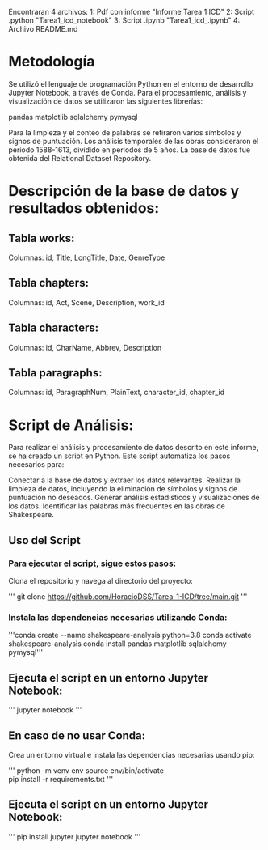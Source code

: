 Encontraran 4 archivos: 
1: Pdf con informe "Informe Tarea 1 ICD"
2: Script .python "Tarea1_icd_notebook"
3: Script .ipynb "Tarea1_icd_.ipynb"
4: Archivo README.md

# Metodología
Se utilizó el lenguaje de programación Python en el entorno de desarrollo Jupyter Notebook, a través de Conda. Para el procesamiento, análisis y visualización de datos se utilizaron las siguientes librerías:

pandas
matplotlib
sqlalchemy
pymysql

Para la limpieza y el conteo de palabras se retiraron varios símbolos y signos de puntuación. Los análisis temporales de las obras consideraron el periodo 1588-1613, dividido en periodos de 5 años. La base de datos fue obtenida del Relational Dataset Repository.

# Descripción de la base de datos y resultados obtenidos: 

## Tabla works:
Columnas: id, Title, LongTitle, Date, GenreType

## Tabla chapters:
Columnas: id, Act, Scene, Description, work_id

## Tabla characters:
Columnas: id, CharName, Abbrev, Description

## Tabla paragraphs:
Columnas: id, ParagraphNum, PlainText, character_id, chapter_id

# Script de Análisis:
Para realizar el análisis y procesamiento de datos descrito en este informe, se ha creado un script en Python. Este script automatiza los pasos necesarios para:

Conectar a la base de datos y extraer los datos relevantes.
Realizar la limpieza de datos, incluyendo la eliminación de símbolos y signos de puntuación no deseados.
Generar análisis estadísticos y visualizaciones de los datos.
Identificar las palabras más frecuentes en las obras de Shakespeare.

##  Uso del Script
### Para ejecutar el script, sigue estos pasos:
Clona el repositorio y navega al directorio del proyecto:

''' git clone https://github.com/HoracioDSS/Tarea-1-ICD/tree/main.git '''

### Instala las dependencias necesarias utilizando Conda:

'''conda create --name shakespeare-analysis python=3.8
conda activate shakespeare-analysis
conda install pandas matplotlib sqlalchemy pymysql'''

## Ejecuta el script en un entorno Jupyter Notebook:

''' jupyter notebook '''

## En caso de no usar Conda: 
Crea un entorno virtual e instala las dependencias necesarias usando pip:

''' python -m venv env
source env/bin/activate   
pip install -r requirements.txt ''' 

## Ejecuta el script en un entorno Jupyter Notebook:

''' pip install jupyter
jupyter notebook '''





